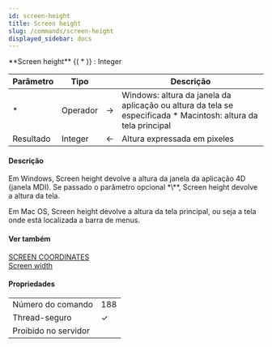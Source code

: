 ```yaml
---
id: screen-height
title: Screen height
slug: /commands/screen-height
displayed_sidebar: docs
---
```


<!--REF #_command_.Screen height.Syntax-->**Screen height** {( * )} : Integer<!-- END REF-->
<!--REF #_command_.Screen height.Params-->
| Parâmetro | Tipo |  | Descrição |
| --- | --- | --- | --- |
| * | Operador | &#8594;  | Windows: altura da janela da aplicação ou altura da tela se especificada * Macintosh: altura da tela principal |
| Resultado | Integer | &#8592; | Altura expressada em pixeles |

<!-- END REF-->

#### Descrição 

<!--REF #_command_.Screen height.Summary-->Em Windows, Screen height devolve a altura da janela da aplicação 4D (janela MDI).<!-- END REF--> Se passado o parâmetro opcional *\**, Screen height devolve a altura da tela.

Em Mac OS, Screen height devolve a altura da tela principal, ou seja a tela onde está localizada a barra de menus.

#### Ver também 

[SCREEN COORDINATES](screen-coordinates.md)  
[Screen width](screen-width.md)  

#### Propriedades
|  |  |
| --- | --- |
| Número do comando | 188 |
| Thread-seguro | &check; |
| Proibido no servidor ||


